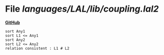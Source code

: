 # File _languages/LAL/lib/coupling.lal2_
**[GitHub](https://github.com/softlang/yas/blob/master/languages/LAL/lib/coupling.lal2)**
```
sort Any1
sort L1 <= Any1
sort Any2
sort L2 <= Any2
relation consistent : L1 # L2
```
